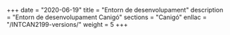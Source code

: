 +++
date        = "2020-06-19"
title       = "Entorn de desenvolupament"
description = "Entorn de desenvolupament Canigó"
sections    = "Canigó"
enllac		= "/INTCAN2199-versions/"
weight		= 5
+++
